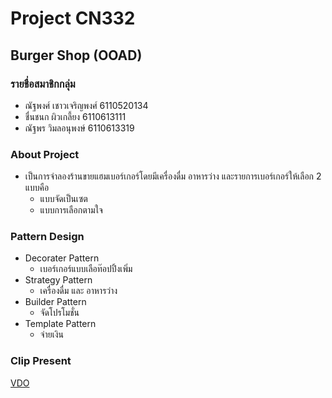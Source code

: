 # Project CN332

## Burger Shop (OOAD)

### รายชื่อสมาชิกกลุ่ม

  * ณัฐพงศ์ เชาวเจริญพงศ์ 6110520134
  * ชื่นชนก ผิวเกลี้ยง 6110613111
  * ณัฐพร วิมลอนุพงษ์ 6110613319
  
### About Project
* เป็นการจำลองร้านขายแฮมเบอร์เกอร์โดยมีเครื่องดื่ม อาหารว่าง และรายการเบอร์เกอร์ให้เลือก 2 แบบคือ
    - แบบจัดเป็นเซต
    - แบบการเลือกตามใจ
### Pattern Design
* Decorater Pattern
    - เบอร์เกอร์แบบเลือท๊อปปิ้งเพิ่ม 
* Strategy Pattern
    - เครื่องดื่ม และ อาหารว่าง
* Builder Pattern
    - จัดโปรโมชั่น
* Template Pattern
    - จ่ายเงิน
### Clip Present
[VDO](https://youtu.be/0ahMffVJGm4)

